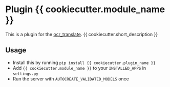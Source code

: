 # Plugin {{ cookiecutter.module_name }}

This is a plugin for the [ocr_translate](https://github.com/Crivella/ocr_translate).
{{ cookiecutter.short_description }}

## Usage

-  Install this by running `pip install {{ cookiecutter.plugin_name }}`
- Add `{{ cookiecutter.module_name }}` to your `INSTALLED_APPS` in `settings.py`
- Run the server with `AUTOCREATE_VALIDATED_MODELS` once

